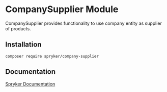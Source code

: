 # CompanySupplier Module

CompanySupplier provides functionality to use company entity as supplier of products.

## Installation

```
composer require spryker/company-supplier
```

## Documentation

[Spryker Documentation](https://academy.spryker.com/developing_with_spryker/module_guide/modules.html)
